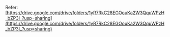 Refer: [https://drive.google.com/drive/folders/1yR7RkC28EGOouKa2W3QquWPzH_bZP3I_?usp=sharing](https://drive.google.com/drive/folders/1yR7RkC28EGOouKa2W3QquWPzH_bZP3I_?usp=sharing)